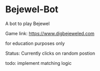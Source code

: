 # Bejewel-Bot

A bot to play Bejewel

Game link: https://www.digbejeweled.com


for education purposes only

Status: Currently clicks on random postion

todo: implement matching logic 
